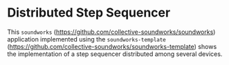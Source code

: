 # Distributed Step Sequencer

This `soundworks` (https://github.com/collective-soundworks/soundworks) application implemented using the `soundworks-template` (https://github.com/collective-soundworks/soundworks-template) shows the implementation of a step sequencer distributed among several devices.
